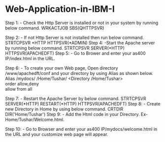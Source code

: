# Web-Application-in-IBM-I
Step 1: - Check the Http Server is installed or not in your system by running below command.
                WRKACTJOB SBS(QHTTPSVR)
 
Step 2: - If not Http Server is not installed then run below command.
STRTCPSVR *HTTP HTTPSVR(*ADMIN)
Step 4: -Start the Apache server by running below command.
STRTCPSVR SERVER(*HTTP) HTTPSVR(APACHEDFT)
Step 5: - Go to Brower and enter your as400 IP/index.html in the URL.
 
Step 6: - To create your own Web page, Open directory /www/apachedft/conf and your directory by using Alias as shown below.
Alias /mydocs/ /Home/Tushar/
<Directory /Home/Tushar>                           
  order allow,deny                                                     
  allow from all                                                       
</Directory>    
 
Step 7: - Restart the Apache Server by below command.
STRTCPSVR SERVER(*HTTP) RESTART(*HTTP) HTTPSVR(APACHEDFT)
Step 8: - Create new Directory in Home by using below command.
CRTDIR DIR('Home/Tushar')
Step 9: - Add the Html code in your Directory. Ex- Home/Tushar/Welcome.html.
 
Step 10: - Go to Browser and enter your as400 IP/mydocs/welcome.html in the URL and your customize web page will appear.      


